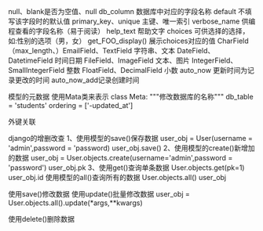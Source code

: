 null、blank是否为空值、null
db_column  数据库中对应的字段名称
default 不填写该字段时的默认值
primary_key、unique 主键、唯一索引
verbose_name 供编程查看的字段名称（易于阅读）
help_text 帮助文字
choices 可供选择的选择，如:性别的选项（男，女）
get_FOO_display() 展示choices对应的值
CharField（max_length、）EmailField、TextField 字符串、文本
DateField、DatetimeField 时间日期
FileField、ImageField  文本、图片
IntegerField、SmallIntegerField 整数
FloatField、DecimalField 小数
auto_now 更新时间为记录更改的时间
auto_now_add记录创建时间



模型的元数据
使用Mata类来表示
    class Meta:
        """修改数据库的名称"""
        db_table = 'students'
        ordering = ['-updated_at']
        
 外键关联
 
 
 django的增删改查
 1、使用模型的save()保存数据
 user_obj = User(username = 'admin',password = 'password)
 user_obj.save()
 2、使用模型的create()新增加的数据
 user_obj = User.objects.create(username='admin',password = 'password')
 user_obj.pk
3、使用get()查询单条数据
User.objects.get(pk=1)
user_obj.id
使用模型的all()查询所有的数据
User.objects.all()
user_obj

使用save()修改数据
使用update()批量修改数据
user_obj = User.objects.all().update(*args,**kwargs)

使用delete()删除数据
